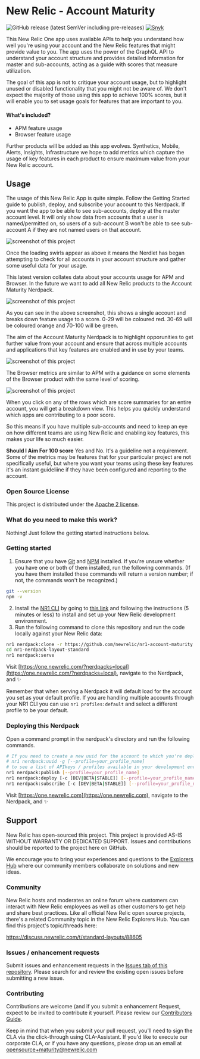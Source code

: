 # New Relic - Account Maturity
![GitHub release (latest SemVer including pre-releases)](https://img.shields.io/github/v/release/newrelic/nr1-nerdpack-layout-standard?include_prereleases&sort=semver) [![Snyk](https://snyk.io/test/github/newrelic/nr1-nerdpack-layout-standard/badge.svg)](https://snyk.io/test/github/newrelic/nr1-nerdpack-layout-standard)

This New Relic One app uses available APIs to help you understand how well you're using your account and the New Relic features that might provide value to you. The app uses the power of the GraphQL API to understand your account structure and provides detailed information for master and sub-accounts, acting as a guide with scores that measure utilization.

The goal of this app is not to critique your account usage, but to highlight unused or disabled functionality that you might not be aware of. We don't expect the majority of those using this app to achieve 100% scores, but it will enable you to set usage goals for features that are important to you.

#### What's included?
- APM feature usage
- Browser feature usage

Further products will be added as this app evolves. Synthetics, Mobile, Alerts, Insights, Infrastructure we hope to add metrics which capture the usage of key features in each product to ensure maximum value from your New Relic account.

## Usage

The usage of this New Relic App is quite simple. Follow the Getting Started guide to publish, deploy, and subscribe your account to this Nerdpack. If you want the app to be able to see sub-accounts, deploy at the master account level. It will only show data from accounts that a user is named/permitted on, so users of a sub-account B won't be able to see sub-account A if they are not named users on that account. 

![screenshot of this project](screenshots/Maturity.png)

Once the loading swirls appear as above it means the Nerdlet has began attempting to check for all accounts in your account structure and gather some useful data for your usage.

This latest version collates data about your accounts usage for APM and Browser. In the future we want to add all New Relic products to the Account Maturity Nerdpack.

![screenshot of this project](screenshots/acount-maturity.png)

As you can see in the above screenshot, this shows a single account and breaks down feature usage to a score. 0-29 will be coloured red. 30-69 will be coloured orange and 70-100 will be green. 

The aim of the Account Maturity Nerdpack is to highlight opporunities to get further value from your account and ensure that across multiple accounts and applications that key features are enabled and in use by your teams.

![screenshot of this project](screenshots/BrowserMaturity.png)

The Browser metrics are similar to APM with a guidance on some elements of the Browser product with the same level of scoring.

![screenshot of this project](screenshots/DataView.png)

When you click on any of the rows which are score summaries for an entire account, you will get a breakdown view. This helps you quickly understand which apps are contributing to a poor score.

So this means if you have multiple sub-accounts and need to keep an eye on how different teams are using New Relic and enabling key features, this makes your life so much easier.

**Should I Aim For 100 score**
Yes and No. It's a guideline not a requirement. Some of the metrics may be features that for your particular project are not specifically useful, but where you want your teams using these key features it's an instant guideliine if they have been configured and reporting to the account.

### Open Source License
This project is distributed under the [Apache 2 license](LICENSE).

### What do you need to make this work?
Nothing! Just follow the getting started instructions below.

### Getting started
1. Ensure that you have [Git](https://git-scm.com/book/en/v2/Getting-Started-Installing-Git) and [NPM](https://www.npmjs.com/get-npm) installed. If you're unsure whether you have one or both of them installed, run the following commands. (If you have them installed these commands will return a version number; if not, the commands won't be recognized.)
```bash
git --version
npm -v
```
2. Install the [NR1 CLI](https://one.newrelic.com/launcher/developer-center.launcher) by going to [this link](https://one.newrelic.com/launcher/developer-center.launcher) and following the instructions (5 minutes or less) to install and set up your New Relic development environment.
3. Run the following command to clone this repository and run the code locally against your New Relic data:

```bash
nr1 nerdpack:clone -r https://github.com/newrelic/nr1-account-maturity.git
cd nr1-nerdpack-layout-standard
nr1 nerdpack:serve
```

Visit [https://one.newrelic.com/?nerdpacks=local](https://one.newrelic.com/?nerdpacks=local), navigate to the Nerdpack, and :sparkles:

Remember that when serving a Nerdpack it will default load for the account you set as your default profile. If you are handling multiple accounts through your NR1 CLI you can use `nr1 profiles:default` and select a different profile to be your default.

### Deploying this Nerdpack

Open a command prompt in the nerdpack's directory and run the following commands.

```bash
# If you need to create a new uuid for the account to which you're deploying this Nerdpack, use the following
# nr1 nerdpack:uuid -g [--profile=your_profile_name]
# to see a list of APIkeys / profiles available in your development environment, run nr1 credentials:list
nr1 nerdpack:publish [--profile=your_profile_name]
nr1 nerdpack:deploy [-c [DEV|BETA|STABLE]] [--profile=your_profile_name]
nr1 nerdpack:subscribe [-c [DEV|BETA|STABLE]] [--profile=your_profile_name]
```

Visit [https://one.newrelic.com](https://one.newrelic.com), navigate to the Nerdpack, and :sparkles:

## Support

New Relic has open-sourced this project. This project is provided AS-IS WITHOUT WARRANTY OR DEDICATED SUPPORT. Issues and contributions should be reported to the project here on GitHub.

We encourage you to bring your experiences and questions to the [Explorers Hub](https://discuss.newrelic.com) where our community members collaborate on solutions and new ideas.

### Community

New Relic hosts and moderates an online forum where customers can interact with New Relic employees as well as other customers to get help and share best practices. Like all official New Relic open source projects, there's a related Community topic in the New Relic Explorers Hub. You can find this project's topic/threads here:

https://discuss.newrelic.com/t/standard-layouts/88605

### Issues / enhancement requests

Submit issues and enhancement requests in the [Issues tab of this repository](../../issues). Please search for and review the existing open issues before submitting a new issue.

### Contributing

Contributions are welcome (and if you submit a enhancement Request, expect to be invited to contribute it yourself. Please review our [Contributors Guide](CONTRIBUTING.md).

Keep in mind that when you submit your pull request, you'll need to sign the CLA via the click-through using CLA-Assistant. If you'd like to execute our corporate CLA, or if you have any questions, please drop us an email at opensource+maturity@newrelic.com

